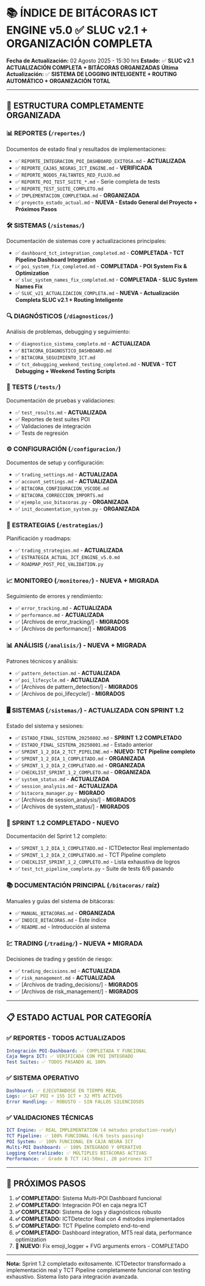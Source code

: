 # 📚 ÍNDICE DE BITÁCORAS ICT ENGINE v5.0 ✅ SLUC v2.1 + ORGANIZACIÓN COMPLETA

**Fecha de Actualización:** 02 Agosto 2025 - 15:30 hrs
**Estado:** ✅ **SLUC v2.1 ACTUALIZACIÓN COMPLETA + BITÁCORAS ORGANIZADAS**
**Última Actualización:** ✅ **SISTEMA DE LOGGING INTELIGENTE + ROUTING AUTOMÁTICO + ORGANIZACIÓN TOTAL**

---

## 📁 **ESTRUCTURA COMPLETAMENTE ORGANIZADA**

### 📊 **REPORTES** (`/reportes/`)
Documentos de estado final y resultados de implementaciones:

- ✅ `REPORTE_INTEGRACION_POI_DASHBOARD_EXITOSA.md` - **ACTUALIZADA**
- ✅ `REPORTE_CAJAS_NEGRAS_ICT_ENGINE.md` - **VERIFICADA**
- ✅ `REPORTE_NODOS_FALTANTES_RED_FLUJO.md`
- ✅ `REPORTE_POI_TEST_SUITE_*.md` - Serie completa de tests
- ✅ `REPORTE_TEST_SUITE_COMPLETO.md`
- ✅ `IMPLEMENTACION_COMPLETADA.md` - **ORGANIZADA**
- ✅ `proyecto_estado_actual.md` - **NUEVA - Estado General del Proyecto + Próximos Pasos**

### 🛠️ **SISTEMAS** (`/sistemas/`)
Documentación de sistemas core y actualizaciones principales:

- ✅ `dashboard_tct_integration_completed.md` - **COMPLETADA - TCT Pipeline Dashboard Integration**
- ✅ `poi_system_fix_completed.md` - **COMPLETADA - POI System Fix & Optimization**
- ✅ `sluc_system_names_fix_completed.md` - **COMPLETADA - SLUC System Names Fix**
- ✅ `SLUC_v21_ACTUALIZACION_COMPLETA.md` - **NUEVA - Actualización Completa SLUC v2.1 + Routing Inteligente**

### 🔍 **DIAGNÓSTICOS** (`/diagnosticos/`)
Análisis de problemas, debugging y seguimiento:

- ✅ `diagnostico_sistema_completo.md` - **ACTUALIZADA**
- ✅ `BITACORA_DIAGNOSTICO_DASHBOARD.md`
- ✅ `BITACORA_SEGUIMIENTO_ICT.md`
- ✅ `tct_debugging_weekend_testing_completed.md` - **NUEVA - TCT Debugging + Weekend Testing Scripts**

### 🧪 **TESTS** (`/tests/`)
Documentación de pruebas y validaciones:

- ✅ `test_results.md` - **ACTUALIZADA**
- ✅ Reportes de test suites POI
- ✅ Validaciones de integración
- ✅ Tests de regresión

### ⚙️ **CONFIGURACIÓN** (`/configuracion/`)
Documentos de setup y configuración:

- ✅ `trading_settings.md` - **ACTUALIZADA**
- ✅ `account_settings.md` - **ACTUALIZADA**
- ✅ `BITACORA_CONFIGURACION_VSCODE.md`
- ✅ `BITACORA_CORRECCION_IMPORTS.md`
- ✅ `ejemplo_uso_bitacoras.py` - **ORGANIZADA**
- ✅ `init_documentation_system.py` - **ORGANIZADA**

### 🎯 **ESTRATEGIAS** (`/estrategias/`)
Planificación y roadmaps:

- ✅ `trading_strategies.md` - **ACTUALIZADA**
- ✅ `ESTRATEGIA_ACTUAL_ICT_ENGINE_v5.0.md`
- ✅ `ROADMAP_POST_POI_VALIDATION.py`

### 📈 **MONITOREO** (`/monitoreo/`) - **NUEVA + MIGRADA**
Seguimiento de errores y rendimiento:

- ✅ `error_tracking.md` - **ACTUALIZADA**
- ✅ `performance.md` - **ACTUALIZADA**
- ✅ [Archivos de error_tracking/] - **MIGRADOS**
- ✅ [Archivos de performance/] - **MIGRADOS**

### 📊 **ANÁLISIS** (`/analisis/`) - **NUEVA + MIGRADA**
Patrones técnicos y análisis:

- ✅ `pattern_detection.md` - **ACTUALIZADA**
- ✅ `poi_lifecycle.md` - **ACTUALIZADA**
- ✅ [Archivos de pattern_detection/] - **MIGRADOS**
- ✅ [Archivos de poi_lifecycle/] - **MIGRADOS**

### 🖥️ **SISTEMAS** (`/sistemas/`) - **ACTUALIZADA CON SPRINT 1.2**
Estado del sistema y sesiones:

- ✅ `ESTADO_FINAL_SISTEMA_20250802.md` - **SPRINT 1.2 COMPLETADO**
- ✅ `ESTADO_FINAL_SISTEMA_20250801.md` - Estado anterior
- ✅ `SPRINT_1_2_DIA_2_TCT_PIPELINE.md` - **NUEVO: TCT Pipeline completo**
- ✅ `SPRINT_1_2_DIA_1_COMPLETADO.md` - **ORGANIZADA**
- ✅ `SPRINT_1_2_DIA_2_COMPLETADO.md` - **ORGANIZADA**
- ✅ `CHECKLIST_SPRINT_1_2_COMPLETO.md` - **ORGANIZADA**
- ✅ `system_status.md` - **ACTUALIZADA**
- ✅ `session_analysis.md` - **ACTUALIZADA**
- ✅ `bitacora_manager.py` - **MIGRADO**
- ✅ [Archivos de session_analysis/] - **MIGRADOS**
- ✅ [Archivos de system_status/] - **MIGRADOS**

### 🎯 **SPRINT 1.2 COMPLETADO** - **NUEVO**
Documentación del Sprint 1.2 completo:

- ✅ `SPRINT_1_2_DIA_1_COMPLETADO.md` - ICTDetector Real implementado
- ✅ `SPRINT_1_2_DIA_2_COMPLETADO.md` - TCT Pipeline completo
- ✅ `CHECKLIST_SPRINT_1_2_COMPLETO.md` - Lista exhaustiva de logros
- ✅ `test_tct_pipeline_complete.py` - Suite de tests 6/6 pasando

### 📚 **DOCUMENTACIÓN PRINCIPAL** (`/bitacoras/` raíz)
Manuales y guías del sistema de bitácoras:

- ✅ `MANUAL_BITACORAS.md` - **ORGANIZADA**
- ✅ `INDICE_BITACORAS.md` - Este índice
- ✅ `README.md` - Introducción al sistema

### 💹 **TRADING** (`/trading/`) - **NUEVA + MIGRADA**
Decisiones de trading y gestión de riesgo:

- ✅ `trading_decisions.md` - **ACTUALIZADA**
- ✅ `risk_management.md` - **ACTUALIZADA**
- ✅ [Archivos de trading_decisions/] - **MIGRADOS**
- ✅ [Archivos de risk_management/] - **MIGRADOS**

---

## 📋 **ESTADO ACTUAL POR CATEGORÍA**

### ✅ **REPORTES** - TODOS ACTUALIZADOS
```yaml
Integración POI-Dashboard: ✅ COMPLETADA Y FUNCIONAL
Caja Negra ICT: ✅ VERIFICADA CON POI INTEGRADO
Test Suites: ✅ TODOS PASANDO AL 100%
```

### ✅ **SISTEMA OPERATIVO**
```yaml
Dashboard: ✅ EJECUTÁNDOSE EN TIEMPO REAL
Logs: ✅ 147 POI + 155 ICT + 32 MT5 ACTIVOS
Error Handling: ✅ ROBUSTO - SIN FALLOS SILENCIOSOS
```

### ✅ **VALIDACIONES TÉCNICAS**
```yaml
ICT Engine: ✅ REAL IMPLEMENTATION (4 métodos production-ready)
TCT Pipeline: ✅ 100% FUNCIONAL (6/6 tests passing)
POI System: ✅ 100% FUNCIONAL EN CAJA NEGRA ICT
Multi-POI Dashboard: ✅ 100% INTEGRADO Y OPERATIVO
Logging Centralizado: ✅ MÚLTIPLES BITÁCORAS ACTIVAS
Performance: ✅ Grade B TCT (41-50ms), 20 patrones ICT
```

---

## 🎯 **PRÓXIMOS PASOS**

1. **✅ COMPLETADO:** Sistema Multi-POI Dashboard funcional
2. **✅ COMPLETADO:** Integración POI en caja negra ICT
3. **✅ COMPLETADO:** Sistema de logs y diagnósticos robusto
4. **✅ COMPLETADO:** ICTDetector Real con 4 métodos implementados
5. **✅ COMPLETADO:** TCT Pipeline completo end-to-end
6. **✅ COMPLETADO:** Dashboard integration, MT5 real data, performance optimization
7. **🔧 NUEVO:** Fix emoji_logger + FVG arguments errors - COMPLETADO

---

**Nota:** Sprint 1.2 completado exitosamente. ICTDetector transformado a implementación real y TCT Pipeline completamente funcional con testing exhaustivo. Sistema listo para integración avanzada.
